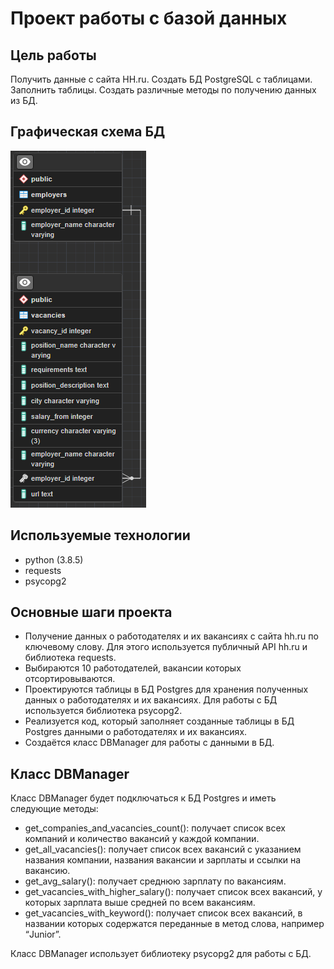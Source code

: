 # Проект работы с базой данных
## Цель работы
Получить данные с сайта HH.ru. Создать БД PostgreSQL с таблицами. Заполнить таблицы. Создать различные методы по получению данных из БД.

## Графическая схема БД
![img.png](img.png)

## Используемые технологии
* python (3.8.5)
* requests
* psycopg2

## Основные шаги проекта
*   Получение данных о работодателях и их вакансиях с сайта hh.ru по ключевому слову. Для этого используется публичный API hh.ru и библиотека requests.
* 	Выбираются 10 работодателей, вакансии которых отсортировываются.
* 	Проектируются таблицы в БД Postgres для хранения полученных данных о работодателях и их вакансиях. Для работы с БД используется библиотека psycopg2.
* 	Реализуется код, который заполняет созданные таблицы в БД Postgres данными о работодателях и их вакансиях.
* 	Создаётся класс DBManager для работы с данными в БД.

## Класс DBManager
Класс DBManager будет подключаться к БД Postgres и иметь следующие методы:
* 	get_companies_and_vacancies_count(): получает список всех компаний и количество вакансий у каждой компании.
* 	get_all_vacancies(): получает список всех вакансий с указанием названия компании, названия вакансии и зарплаты и ссылки на вакансию.
* 	get_avg_salary(): получает среднюю зарплату по вакансиям.
* 	get_vacancies_with_higher_salary(): получает список всех вакансий, у которых зарплата выше средней по всем вакансиям.
* 	get_vacancies_with_keyword(): получает список всех вакансий, в названии которых содержатся переданные в метод слова, например “Junior”.

Класс DBManager использует библиотеку psycopg2 для работы с БД.
